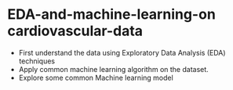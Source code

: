 # EDA-and-machine-learning-on cardiovascular-data
* First understand the data using Exploratory Data Analysis (EDA) techniques
* Apply common machine learning algorithm on the dataset.
* Explore some common Machine learning model
